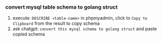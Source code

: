 ### convert mysql table schema to golang struct
1. execute: `DESCRIBE <table-name>` in phpmyadmin, click to `Copy to Clipboard` from the result to copy schema
2. ask chatgpt: `convert this mysql schema to golang struct` and paste copied schema